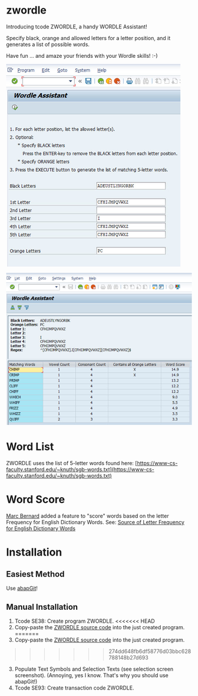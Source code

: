 # zwordle

Introducing tcode ZWORDLE, a handy WORDLE Assistant! 

Specify black, orange and allowed letters for a letter position, and it generates a list of possible words. 

Have fun ... and amaze your friends with your Wordle skills! :-)

![Selection Screen](/zwordle_selection_screen.jpg)

![Output](/zwordle_output.jpg)

# Word List

ZWORDLE uses the list of 5-letter words found here: [https://www-cs-faculty.stanford.edu/~knuth/sgb-words.txt](https://www-cs-faculty.stanford.edu/~knuth/sgb-words.txt)

# Word Score

[Marc Bernard](https://github.com/mbtools) added a feature to "score" words based on the letter Frequency for English Dictionary Words.
See: [Source of Letter Frequency for English Dictionary Words](https://en.wikipedia.org/wiki/Letter_frequency)


# Installation

## Easiest Method

Use [abapGit](https://abapgit.org/)!

## Manual Installation

1. Tcode SE38: Create program ZWORDLE.
<<<<<<< HEAD
2. Copy-paste the [ZWORDLE source code](https://github.com/hdegroot/zwordle/blob/main/src/zwordle.prog.abap) into the just created program.
=======
2. Copy-paste the [ZWORDLE source code]([https://github.com/hdegroot/zwordle/blob/main/src/zwordle.prog.abap) into the just created program.
>>>>>>> 274dd648fb6df58776d03bbc628788148b27d693
3. Populate Text Symbols and Selection Texts (see selection screen screenshot). (Annoying, yes I know. That's why you should use abapGit!)
3. Tcode SE93: Create transaction code ZWORDLE.






